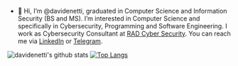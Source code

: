 - 👋 Hi, I’m @davidenetti, graduated in Computer Science and Information Security (BS and MS). I’m interested in Computer Science and specifically in Cybersecurity, Programming and Software Engineering. I work as Cybersecurity Consultant at [RAD Cyber Security](https://radsec.it/en/). You can reach me via [LinkedIn](https://www.linkedin.com/in/davidenetti/) or [Telegram](https://www.t.me/davidenetti).

![davidenetti's github stats](https://github-readme-stats.vercel.app/api?username=davidenetti&show_icons=true&theme=radical&hide_border=true)
[![Top Langs](https://github-readme-stats.vercel.app/api/top-langs/?username=davidenetti&layout=demo&theme=radical&hide_border=true)](https://github.com/anuraghazra/github-readme-stats)
